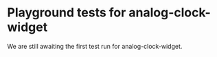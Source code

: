 # Playground tests for analog-clock-widget
We are still awaiting the first test run for analog-clock-widget.
